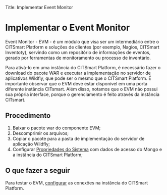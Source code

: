 Title: Implementar Event Monitor  

# Implementar o Event Monitor

Event Monitor - EVM - é um módulo que visa ser um intermediário entre o CITSmart Platform e soluções de clientes (por exemplo, Nagios, CITSmart Inventoty), servindo como um repositório de informações de eventos, gerado por ferramentas de monitoramento ou processo de inventário.

Para ativá-lo em uma instância do CITSmart Platform, é necessário fazer o download do pacote WAR e executar a implementação no servidor de aplicativos Wildfly, que pode ser o mesmo que o CITSmart Platform. É importante observar que o EVM deve estar disponível em uma porta diferente instância CITsmart. Além disso, notamos que o EVM não possui sua própria interface, porque o gerenciamento é feito através da instância CITsmart.

## Procedimento  

1. Baixar o pacote war do componente EVM;  
2. Descomprimir os arquivos;  
3. Copiar o pacote para a pasta de implementação do servidor de aplicação Wildfly;  
4. Configurar [Propriedades do Sistema][2] com dados de acesso do Mongo e a instância do CITSmart Platform;  

## O que fazer a seguir  

Para testar o EVM, [configurar][1] as conexões na instância do CITSmart Platform.  

[1]:/pt-br/citsmart-platform-8/processes/event/configuration/register-event-monitor-connection.html  
[2]:/pt-br/citsmart-platform-8/get-started/installation-and-upgrade/perform-installation.html#configuracao-do-system-properties



